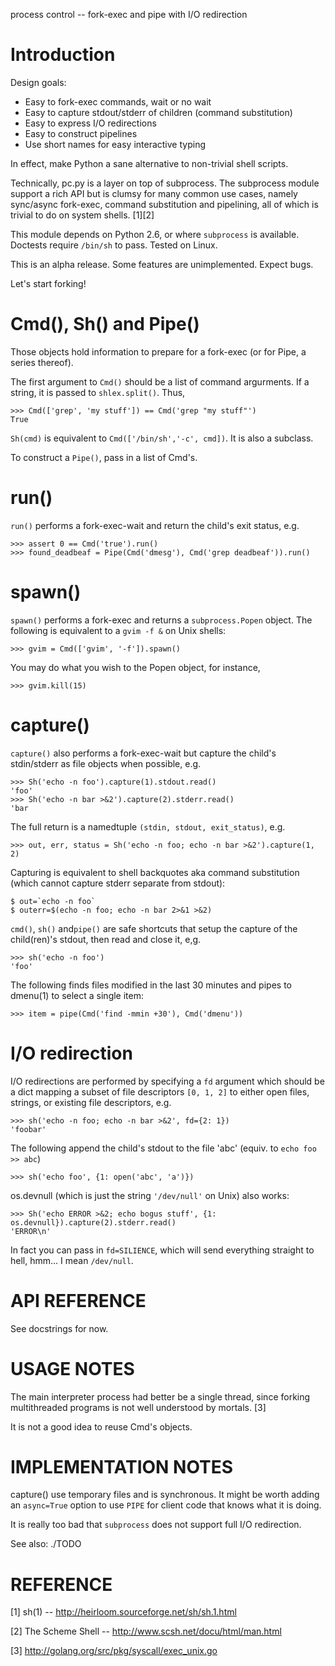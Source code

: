 process control -- fork-exec and pipe with I/O redirection

Introduction
============

Design goals:

  * Easy to fork-exec commands, wait or no wait
  * Easy to capture stdout/stderr of children (command substitution)
  * Easy to express I/O redirections
  * Easy to construct pipelines
  * Use short names for easy interactive typing

In effect, make Python a sane alternative to non-trivial shell scripts.

Technically, pc.py is a layer on top of subprocess. The subprocess
module support a rich API but is clumsy for many common use cases,
namely sync/async fork-exec, command substitution and pipelining,
all of which is trivial to do on system shells. [1][2]

This module depends on Python 2.6, or where `subprocess` is available.
Doctests require `/bin/sh` to pass. Tested on Linux.

This is an alpha release. Some features are unimplemented. Expect bugs.


Let's start forking!


Cmd(), Sh() and Pipe()
============================

Those objects hold information to prepare for a fork-exec (or for
Pipe, a series thereof).

The first argument to `Cmd()` should be a list of command argurments.
If a string, it is passed to `shlex.split()`.  Thus,

    >>> Cmd(['grep', 'my stuff']) == Cmd('grep "my stuff"')
    True

`Sh(cmd)` is equivalent to `Cmd(['/bin/sh','-c', cmd])`. It is also a subclass.

To construct a `Pipe()`, pass in a list of Cmd's.

run()
=====

`run()` performs a fork-exec-wait and return the child's exit status, e.g.

    >>> assert 0 == Cmd('true').run()
    >>> found_deadbeaf = Pipe(Cmd('dmesg'), Cmd('grep deadbeaf')).run()


spawn()
=======

`spawn()` performs a fork-exec and returns a `subprocess.Popen` object.
The following is equivalent to a `gvim -f &` on Unix shells:

    >>> gvim = Cmd(['gvim', '-f']).spawn()

You may do what you wish to the Popen object, for instance,

    >>> gvim.kill(15)


capture()
=========

`capture()` also performs a fork-exec-wait but capture the
child's stdin/stderr as file objects when possible, e.g.

    >>> Sh('echo -n foo').capture(1).stdout.read()
    'foo'
    >>> Sh('echo -n bar >&2').capture(2).stderr.read()
    'bar

The full return is a namedtuple `(stdin, stdout, exit_status)`, e.g.

    >>> out, err, status = Sh('echo -n foo; echo -n bar >&2').capture(1, 2)

Capturing is equivalent to shell backquotes aka command substitution
(which cannot capture stderr separate from stdout):

    $ out=`echo -n foo`
    $ outerr=$(echo -n foo; echo -n bar 2>&1 >&2)

`cmd()`, `sh()` and`pipe()` are safe shortcuts that setup the capture
of the child(ren)'s stdout, then read and close it, e,g.

    >>> sh('echo -n foo')
    'foo'

The following finds files modified in the last 30 minutes and pipes to
dmenu(1) to select a single item:

    >>> item = pipe(Cmd('find -mmin +30'), Cmd('dmenu'))


I/O redirection
===============

I/O redirections are performed by specifying a `fd` argument which
should be a dict mapping a subset of file descriptors `[0, 1, 2]` to
either open files, strings, or existing file descriptors, e.g.

    >>> sh('echo -n foo; echo -n bar >&2', fd={2: 1})
    'foobar'

The following append the child's stdout to the file 'abc' (equiv. to `echo foo >> abc`)

    >>> sh('echo foo', {1: open('abc', 'a')})

os.devnull (which is just the string `'/dev/null'` on Unix) also works:

    >>> Sh('echo ERROR >&2; echo bogus stuff', {1: os.devnull}).capture(2).stderr.read()
    'ERROR\n'

In fact you can pass in `fd=SILIENCE`, which will send everything
straight to hell, hmm... I mean `/dev/null`.


API REFERENCE
=============

See docstrings for now.


USAGE NOTES
===========

The main interpreter process had better be a single thread, since
forking multithreaded programs is not well understood by mortals. [3]

It is not a good idea to reuse Cmd's objects.


IMPLEMENTATION NOTES
====================

capture() use temporary files and is synchronous.  It might be worth
adding an `async=True` option to use `PIPE` for client code that knows
what it is doing.

It is really too bad that `subprocess` does not support full I/O redirection.

See also: ./TODO


REFERENCE
=========

[1] sh(1) -- http://heirloom.sourceforge.net/sh/sh.1.html

[2] The Scheme Shell -- http://www.scsh.net/docu/html/man.html

[3] http://golang.org/src/pkg/syscall/exec_unix.go
